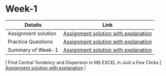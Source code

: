 # Week-1

| Details | Link |
| -------- | -------- |
| Assignment solution   | [Assignment solution with explanation](https://youtu.be/lEF4bSJwAZE?si=KsXJCFaYiDWEYnur)   |
| Practice Questions   | [Assignment solution with explanation](https://www.youtube.com/live/_ehcQLhzzzM?si=p9gSGKQHGIZ5Hjrf)   |
| Summary of Week-1   | [Assignment solution with explanation](https://youtu.be/klreBPvFSxE?si=G6F-qQo4VFfyrxIe)    |

|  Find Central Tendency and Dispersion in MS EXCEL in Just a Few Clicks  | [Assignment solution with explanation](https://youtu.be/jjRwZzgFhXY)    |




